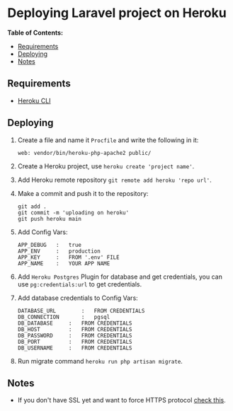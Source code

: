 # Deploying Laravel project on Heroku

**Table of Contents:**
* [Requirements](#requirements)
* [Deploying](#deploying)
* [Notes](#notes)


## Requirements
* [Heroku CLI](https://devcenter.heroku.com/articles/heroku-cli#install-the-heroku-cli)


## Deploying

1. Create a file and name it `Procfile` and write the following in it:

    ```
    web: vendor/bin/heroku-php-apache2 public/
    ```

2. Create a Heroku project, use `heroku create 'project name'`.

3. Add Heroku remote repository `git remote add heroku 'repo url'`.

4. Make a commit and push it to the repository:

    ```
    git add .
    git commit -m 'uploading on heroku'
    git push heroku main
    ```

5. Add Config Vars:

    ```
    APP_DEBUG	: 	true
    APP_ENV		: 	production
    APP_KEY		:	FROM '.env' FILE
    APP_NAME	:	YOUR APP NAME
    ```

6. Add `Heroku Postgres` Plugin for database and get credentials, you can use `pg:credentials:url` to get credentials.

7. Add database credentials to Config Vars:

    ```
    DATABASE_URL	    :   FROM CREDENTIALS
    DB_CONNECTION	    :	pgsql
    DB_DATABASE		:   FROM CREDENTIALS
    DB_HOST			:   FROM CREDENTIALS
    DB_PASSWORD		:   FROM CREDENTIALS
    DB_PORT			:   FROM CREDENTIALS
    DB_USERNAME		:   FROM CREDENTIALS
    ```
	
8. Run migrate command `heroku run php artisan migrate`.


## Notes

- If you don't have SSL yet and want to force HTTPS protocol [check this](/laravel/tips%20%26%20tricks.md#force-https-scheme).